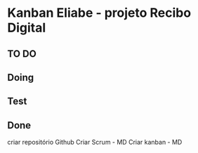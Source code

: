 # Kanban Eliabe - projeto Recibo Digital

## TO DO

## Doing

## Test

## Done
criar repositório Github
Criar Scrum - MD
Criar kanban - MD
